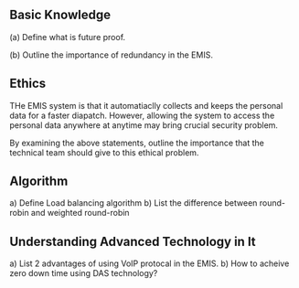 ## Basic Knowledge

(a) Define what is future proof.

(b) Outline the importance of redundancy in the EMIS.

## Ethics

THe EMIS system is that it automatiaclly collects and keeps the personal data for a faster diapatch. However, allowing the system to access the personal data anywhere at anytime may bring crucial security problem.

By examining the above statements, outline the importance that the technical team should give to this ethical problem.

## Algorithm
a) Define Load balancing algorithm
b) List the difference between round-robin and weighted round-robin

## Understanding Advanced Technology in It
a) List 2 advantages of using VoIP protocal in the EMIS.
b) How to acheive zero down time using DAS technology?
